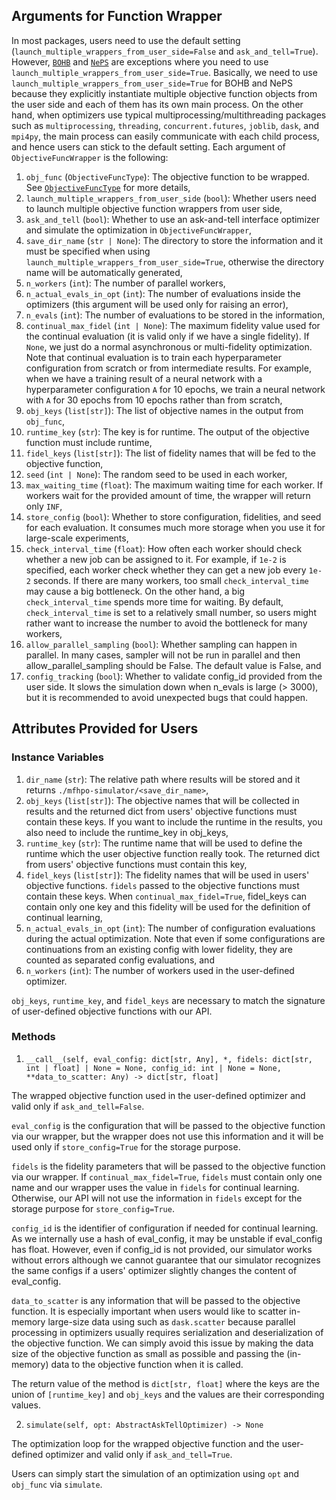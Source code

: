 ## Arguments for Function Wrapper

In most packages, users need to use the default setting (`launch_multiple_wrappers_from_user_side=False` and `ask_and_tell=True`).
However, [`BOHB`](https://github.com/automl/hpBandSter/) and [`NePS`](https://github.com/automl/neps/) are exceptions where you need to use `launch_multiple_wrappers_from_user_side=True`.
Basically, we need to use `launch_multiple_wrappers_from_user_side=True` for BOHB and NePS because they explicitly instantiate multiple objective function objects from the user side and each of them has its own main process.
On the other hand, when optimizers use typical multiprocessing/multithreading packages such as `multiprocessing`, `threading`, `concurrent.futures`, `joblib`, `dask`, and `mpi4py`, the main process can easily communicate with each child process, and hence users can stick to the default setting.
Each argument of `ObjectiveFuncWrapper` is the following:
1. `obj_func` (`ObjectiveFuncType`): The objective function to be wrapped. See [`ObjectiveFuncType`](https://github.com/nabenabe0928/mfhpo-simulator/blob/main/benchmark_simulator/_constants.py#L169-L203) for more details,
2. `launch_multiple_wrappers_from_user_side` (`bool`): Whether users need to launch multiple objective function wrappers from user side,
3. `ask_and_tell` (`bool`): Whether to use an ask-and-tell interface optimizer and simulate the optimization in `ObjectiveFuncWrapper`,
4. `save_dir_name` (`str | None`): The directory to store the information and it must be specified when using `launch_multiple_wrappers_from_user_side=True`, otherwise the directory name will be automatically generated,
5. `n_workers` (`int`): The number of parallel workers,
6. `n_actual_evals_in_opt` (`int`): The number of evaluations inside the optimizers (this argument will be used only for raising an error),
7. `n_evals` (`int`): The number of evaluations to be stored in the information,
8. `continual_max_fidel` (`int | None`): The maximum fidelity value used for the continual evaluation (it is valid only if we have a single fidelity). If `None`, we just do a normal asynchronous or multi-fidelity optimization. Note that continual evaluation is to train each hyperparameter configuration from scratch or from intermediate results. For example, when we have a training result of a neural network with a hyperparameter configuration `A` for 10 epochs, we train a neural network with `A` for 30 epochs from 10 epochs rather than from scratch,
9. `obj_keys` (`list[str]`): The list of objective names in the output from `obj_func`,
10. `runtime_key` (`str`): The key is for runtime. The output of the objective function must include runtime,
11. `fidel_keys` (`list[str]`): The list of fidelity names that will be fed to the objective function,
12. `seed` (`int | None`): The random seed to be used in each worker,
13. `max_waiting_time` (`float`): The maximum waiting time for each worker. If workers wait for the provided amount of time, the wrapper will return only `INF`,
14. `store_config` (`bool`): Whether to store configuration, fidelities, and seed for each evaluation. It consumes much more storage when you use it for large-scale experiments,
15. `check_interval_time` (`float`): How often each worker should check whether a new job can be assigned to it. For example, if `1e-2` is specified, each worker check whether they can get a new job every `1e-2` seconds. If there are many workers, too small `check_interval_time` may cause a big bottleneck. On the other hand, a big `check_interval_time` spends more time for waiting. By default, `check_interval_time` is set to a relatively small number, so users might rather want to increase the number to avoid the bottleneck for many workers,
16. `allow_parallel_sampling` (`bool`): Whether sampling can happen in parallel. In many cases, sampler will not be run in parallel and then allow_parallel_sampling should be False. The default value is False, and
17. `config_tracking` (`bool`): Whether to validate config_id provided from the user side. It slows the simulation down when n_evals is large (> 3000), but it is recommended to avoid unexpected bugs that could happen.

## Attributes Provided for Users

### Instance Variables

1. `dir_name` (`str`): The relative path where results will be stored and it returns `./mfhpo-simulator/<save_dir_name>`,
2. `obj_keys` (`list[str]`): The objective names that will be collected in results and the returned dict from users' objective functions must contain these keys. If you want to include the runtime in the results, you also need to include the runtime_key in obj_keys,
3. `runtime_key` (`str`): The runtime name that will be used to define the runtime which the user objective function really took. The returned dict from users' objective functions must contain this key,
4. `fidel_keys` (`list[str]`): The fidelity names that will be used in users' objective functions. `fidels` passed to the objective functions must contain these keys. When `continual_max_fidel=True`, fidel_keys can contain only one key and this fidelity will be used for the definition of continual learning,
5. `n_actual_evals_in_opt` (`int`): The number of configuration evaluations during the actual optimization. Note that even if some configurations are continuations from an existing config with lower fidelity, they are counted as separated config evaluations, and
6. `n_workers` (`int`): The number of workers used in the user-defined optimizer.

`obj_keys`, `runtime_key`, and `fidel_keys` are necessary to match the signature of user-defined objective functions with our API.


### Methods

1. `__call__(self, eval_config: dict[str, Any], *, fidels: dict[str, int | float] | None = None, config_id: int | None = None, **data_to_scatter: Any) -> dict[str, float]`

The wrapped objective function used in the user-defined optimizer and valid only if `ask_and_tell=False`.

`eval_config` is the configuration that will be passed to the objective function via our wrapper, but the wrapper does not use this information and it will be used only if `store_config=True` for the storage purpose.

`fidels` is the fidelity parameters that will be passed to the objective function via our wrapper.
If `continual_max_fidel=True`, `fidels` must contain only one name and our wrapper uses the value in `fidels` for continual learning.
Otherwise, our API will not use the information in `fidels` except for the storage purpose for `store_config=True`.

`config_id` is the identifier of configuration if needed for continual learning.
As we internally use a hash of eval_config, it may be unstable if eval_config has float.
However, even if config_id is not provided, our simulator works without errors although we cannot guarantee that our simulator recognizes the same configs if a users' optimizer slightly changes the content of eval_config.

`data_to_scatter` is any information that will be passed to the objective function.
It is especially important when users would like to scatter in-memory large-size data using such as `dask.scatter` because parallel processing in optimizers usually requires serialization and deserialization of the objective function.
We can simply avoid this issue by making the data size of the objective function as small as possible and passing the (in-memory) data to the objective function when it is called.

The return value of the method is `dict[str, float]` where the keys are the union of `[runtime_key]` and `obj_keys` and the values are their corresponding values.

2. `simulate(self, opt: AbstractAskTellOptimizer) -> None`

The optimization loop for the wrapped objective function and the user-defined optimizer and valid only if `ask_and_tell=True`.

Users can simply start the simulation of an optimization using `opt` and `obj_func` via `simulate`.

